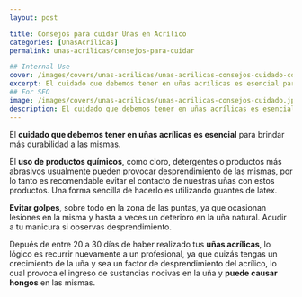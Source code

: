 ```yaml
---
layout: post

title: Consejos para cuidar Uñas en Acrílico
categories: [UnasAcrilicas]
permalink: unas-acrilicas/consejos-para-cuidar

## Internal Use
cover: /images/covers/unas-acrilicas/unas-acrilicas-consejos-cuidado-cover.jpg
excerpt: El cuidado que debemos tener en uñas acrílicas es esencial para brindar más durabilidad a las mismas. A continuación te damos algunas recomendaciones para cuidar tus uñas acrílicas.
## For SEO
image: /images/covers/unas-acrilicas/unas-acrilicas-consejos-cuidado.jpg
description: El cuidado que debemos tener en uñas acrílicas es esencial para brindar más durabilidad a las mismas. A continuación te damos algunas recomendaciones para cuidar tus uñas acrílicas.
---
```


El **cuidado que debemos tener en uñas acrílicas es esencial** para brindar más durabilidad a las mismas.

El **uso de productos químicos**, como cloro, detergentes o productos más abrasivos usualmente pueden provocar desprendimiento de las mismas, por lo tanto es recomendable evitar el contacto de nuestras uñas con estos productos. Una forma sencilla de hacerlo es utilizando guantes de latex.

**Evitar golpes**, sobre todo en la zona de las puntas, ya que ocasionan lesiones en la misma y hasta a veces un deterioro en la uña natural. Acudir a tu manicura si observas desprendimiento.

Depués de entre 20 a 30 días de haber realizado tus **uñas acrílicas**, lo lógico es recurrir nuevamente a un profesional, ya que quizás tengas un crecimiento de la uña y sea un factor de desprendimiento del acrílico, lo cual provoca el ingreso de sustancias nocivas en la uña y **puede causar hongos** en las mismas.